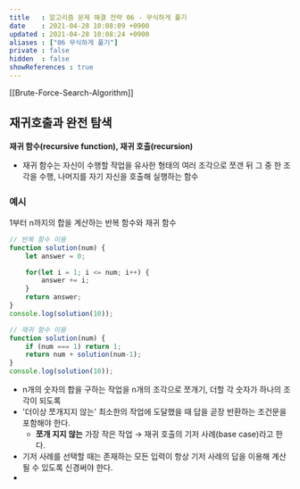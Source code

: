 ```yaml
---
title   : 알고리즘 문제 해결 전략 06 - 무식하게 풀기  
date    : 2021-04-28 10:08:09 +0900
updated : 2021-04-28 10:08:24 +0900
aliases : ["06 무식하게 풀기"]
private : false
hidden  : false
showReferences : true
---
```

[[Brute-Force-Search-Algorithm]]

## 재귀호출과 완전 탐색 
**재귀 함수(recursive function), 재귀 호출(recursion)**
- 재귀 함수는 자신이 수행할 작업을 유사한 형태의 여러 조각으로 쪼갠 뒤 그 중 한 조각을 수행, 나머지를 자기 자신을 호출해 실행하는 함수  

### 예시 
1부터 n까지의 합을 계산하는 반복 함수와 재귀 함수  

```javascript
// 반복 함수 이용 
function solution(num) {
    let answer = 0;

    for(let i = 1; i <= num; i++) {
        answer += i;
    }
    return answer;
}
console.log(solution(10));

// 재귀 함수 이용 
function solution(num) {
    if (num === 1) return 1;
    return num + solution(num-1); 
}
console.log(solution(10));
```
- n개의 숫자의 합을 구하는 작업을 n개의 조각으로 쪼개기, 더할 각 숫자가 하나의 조각이 되도록  
- '더이상 쪼개지지 않는' 최소한의 작업에 도달했을 때 답을 곧장 반환하는 조건문을 포함해야 한다.  
  - **쪼개 지지 않는** 가장 작은 작업 → 재귀 호출의 기저 사례(base case)라고 한다.  
- 기저 사례를 선택할 때는 존재하는 모든 입력이 항상 기저 사례의 답을 이용해 계산될 수 있도록 신경써야 한다.  
- 
